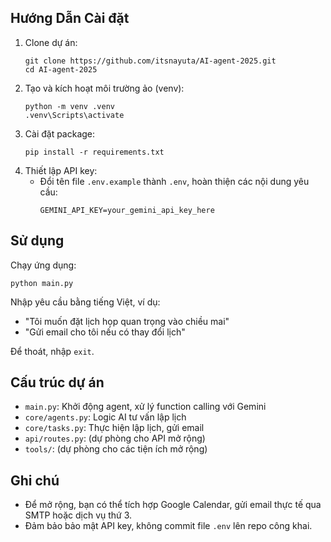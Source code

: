 ## Hướng Dẫn Cài đặt
1. Clone dự án:
   ```
   git clone https://github.com/itsnayuta/AI-agent-2025.git
   cd AI-agent-2025
   ```
2. Tạo và kích hoạt môi trường ảo (venv):
   ```
   python -m venv .venv
   .venv\Scripts\activate 
   ```
3. Cài đặt package:
   ```
   pip install -r requirements.txt
   ```
4. Thiết lập API key:
   - Đổi tên file `.env.example` thành `.env`, hoàn thiện các nội dung yêu cầu:
     ```
     GEMINI_API_KEY=your_gemini_api_key_here
     ```

## Sử dụng
Chạy ứng dụng:
```
python main.py
```
Nhập yêu cầu bằng tiếng Việt, ví dụ:
- "Tôi muốn đặt lịch họp quan trọng vào chiều mai"
- "Gửi email cho tôi nếu có thay đổi lịch"

Để thoát, nhập `exit`.

## Cấu trúc dự án
- `main.py`: Khởi động agent, xử lý function calling với Gemini
- `core/agents.py`: Logic AI tư vấn lập lịch
- `core/tasks.py`: Thực hiện lập lịch, gửi email
- `api/routes.py`: (dự phòng cho API mở rộng)
- `tools/`: (dự phòng cho các tiện ích mở rộng)

## Ghi chú
- Để mở rộng, bạn có thể tích hợp Google Calendar, gửi email thực tế qua SMTP hoặc dịch vụ thứ 3.
- Đảm bảo bảo mật API key, không commit file `.env` lên repo công khai.
